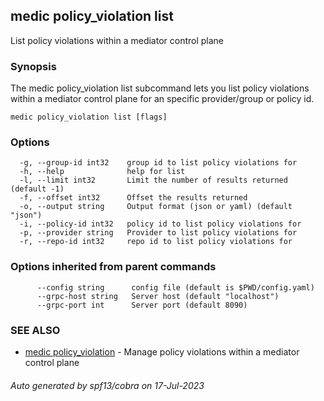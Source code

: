 ## medic policy_violation list

List policy violations within a mediator control plane

### Synopsis

The medic policy_violation list subcommand lets you list policy violations within a
mediator control plane for an specific provider/group or policy id.

```
medic policy_violation list [flags]
```

### Options

```
  -g, --group-id int32    group id to list policy violations for
  -h, --help              help for list
  -l, --limit int32       Limit the number of results returned (default -1)
  -f, --offset int32      Offset the results returned
  -o, --output string     Output format (json or yaml) (default "json")
  -i, --policy-id int32   policy id to list policy violations for
  -p, --provider string   Provider to list policy violations for
  -r, --repo-id int32     repo id to list policy violations for
```

### Options inherited from parent commands

```
      --config string      config file (default is $PWD/config.yaml)
      --grpc-host string   Server host (default "localhost")
      --grpc-port int      Server port (default 8090)
```

### SEE ALSO

* [medic policy_violation](medic_policy_violation.md)	 - Manage policy violations within a mediator control plane

###### Auto generated by spf13/cobra on 17-Jul-2023
